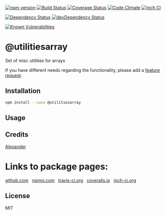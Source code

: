 [![npm version](https://badge.fury.io/js/@utilitiesarray.svg)](http://badge.fury.io/js/@utilitiesarray)
[![Build Status](https://travis-ci.org/alykoshin/@utilitiesarray.svg)](https://travis-ci.org/alykoshin/@utilitiesarray)
[![Coverage Status](https://coveralls.io/repos/alykoshin/@utilitiesarray/badge.svg?branch=master&service=github)](https://coveralls.io/github/alykoshin/@utilitiesarray?branch=master)
[![Code Climate](https://codeclimate.com/github/alykoshin/@utilitiesarray/badges/gpa.svg)](https://codeclimate.com/github/alykoshin/@utilitiesarray)
[![Inch CI](https://inch-ci.org/github/alykoshin/@utilitiesarray.svg?branch=master)](https://inch-ci.org/github/alykoshin/@utilitiesarray)

[![Dependency Status](https://david-dm.org/alykoshin/@utilitiesarray/status.svg)](https://david-dm.org/alykoshin/@utilitiesarray#info=dependencies)
[![devDependency Status](https://david-dm.org/alykoshin/@utilitiesarray/dev-status.svg)](https://david-dm.org/alykoshin/@utilitiesarray#info=devDependencies)

[![Known Vulnerabilities](https://snyk.io/test/github/alykoshin/@utilitiesarray/badge.svg)](https://snyk.io/test/github/alykoshin/@utilitiesarray)


# @utilitiesarray

Set of misc utilities for arrays


If you have different needs regarding the functionality, please add a [feature request](https://github.com/alykoshin/@utilitiesarray/issues).


## Installation

```sh
npm install --save @utilitiesarray
```

## Usage


## Credits
[Alexander](https://github.com/alykoshin/)


# Links to package pages:

[github.com](https://github.com/alykoshin/@utilitiesarray) &nbsp; [npmjs.com](https://www.npmjs.com/package/@utilitiesarray) &nbsp; [travis-ci.org](https://travis-ci.org/alykoshin/@utilitiesarray) &nbsp; [coveralls.io](https://coveralls.io/github/alykoshin/@utilitiesarray) &nbsp; [inch-ci.org](https://inch-ci.org/github/alykoshin/@utilitiesarray)


## License

MIT
